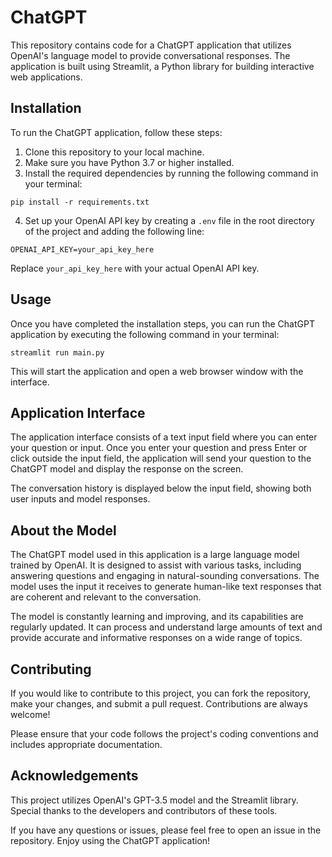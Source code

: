 # ChatGPT

This repository contains code for a ChatGPT application that utilizes OpenAI's language model to provide conversational responses. The application is built using Streamlit, a Python library for building interactive web applications.

## Installation

To run the ChatGPT application, follow these steps:

1. Clone this repository to your local machine.
2. Make sure you have Python 3.7 or higher installed.
3. Install the required dependencies by running the following command in your terminal:

```shell
pip install -r requirements.txt
```

4. Set up your OpenAI API key by creating a `.env` file in the root directory of the project and adding the following line:

```shell
OPENAI_API_KEY=your_api_key_here
```

Replace `your_api_key_here` with your actual OpenAI API key.

## Usage

Once you have completed the installation steps, you can run the ChatGPT application by executing the following command in your terminal:

```shell
streamlit run main.py
```

This will start the application and open a web browser window with the interface.

## Application Interface

The application interface consists of a text input field where you can enter your question or input. Once you enter your question and press Enter or click outside the input field, the application will send your question to the ChatGPT model and display the response on the screen.

The conversation history is displayed below the input field, showing both user inputs and model responses.

## About the Model

The ChatGPT model used in this application is a large language model trained by OpenAI. It is designed to assist with various tasks, including answering questions and engaging in natural-sounding conversations. The model uses the input it receives to generate human-like text responses that are coherent and relevant to the conversation.

The model is constantly learning and improving, and its capabilities are regularly updated. It can process and understand large amounts of text and provide accurate and informative responses on a wide range of topics.

## Contributing

If you would like to contribute to this project, you can fork the repository, make your changes, and submit a pull request. Contributions are always welcome!

Please ensure that your code follows the project's coding conventions and includes appropriate documentation.

## Acknowledgements

This project utilizes OpenAI's GPT-3.5 model and the Streamlit library. Special thanks to the developers and contributors of these tools.

If you have any questions or issues, please feel free to open an issue in the repository. Enjoy using the ChatGPT application!